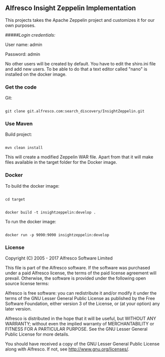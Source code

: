 ## Alfresco Insight Zeppelin Implementation

This projects takes the Apache Zeppelin project and customizes it for our own purposes.

#####*Login credentials:*

User name: admin

Password: admin

No other users will be created by default. You have to edit the shiro.ini file and add new users. To be able to do that a text editor called "nano" is installed on the docker image.

### Get the code
Git:

<code>
git clone git.alfresco.com:search_discovery/InsightZeppelin.git
</code>

### Use Maven
Build project:

<code>
mvn clean install
</code>

This will create a modified Zeppelin WAR file. Apart from that it will make files available in the target folder for the Docker image.

### Docker
To build the docker image:

<code>
cd target

docker build -t insightzeppelin:develop .
</code>

To run the docker image:

<code>
docker run -p 9090:9090 insightzeppelin:develop
</code>

### License
Copyright (C) 2005 - 2017 Alfresco Software Limited

This file is part of the Alfresco software.
If the software was purchased under a paid Alfresco license, the terms of
the paid license agreement will prevail.  Otherwise, the software is
provided under the following open source license terms:

Alfresco is free software: you can redistribute it and/or modify
it under the terms of the GNU Lesser General Public License as published by
the Free Software Foundation, either version 3 of the License, or
(at your option) any later version.

Alfresco is distributed in the hope that it will be useful,
but WITHOUT ANY WARRANTY; without even the implied warranty of
MERCHANTABILITY or FITNESS FOR A PARTICULAR PURPOSE.  See the
GNU Lesser General Public License for more details.

You should have received a copy of the GNU Lesser General Public License
along with Alfresco. If not, see <http://www.gnu.org/licenses/>.
